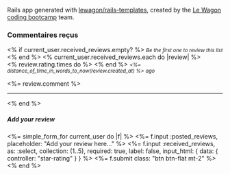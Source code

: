 Rails app generated with [lewagon/rails-templates](https://github.com/lewagon/rails-templates), created by the [Le Wagon coding bootcamp](https://www.lewagon.com) team.



<div class="col-12 col-sm-6">
      <h3>Commentaires reçus</h3>
      <% if current_user.received_reviews.empty? %>
        <small><em class="text-muted">Be the first one to review this list</em></small>
      <% end %>
      <% current_user.received_reviews.each do |review| %>
        <div>
          <% review.rating.times do %>
            <i class="fas fa-star star-yellow"></i>
          <% end %>
          <small><em class="text-muted"><%= distance_of_time_in_words_to_now(review.created_at) %> ago</em></small>
          <p class="mb-0"><%= review.comment %></p>
        </div>
        <hr>
      <% end %>
    </div>
<!-- Ajout de commentaires -->
<div class="col-12 col-sm-6">
      <div class="bg-white rounded p-3">
        <h5>Add your review</h5>
        <%= simple_form_for current_user do |f| %>
          <%= f.input :posted_reviews, placeholder: "Add your review here..." %>
          <%= f.input :received_reviews, as: :select, collection: (1..5), required: true, label: false, input_html: { data: { controller: "star-rating" } } %>
          <%= f.submit class: "btn btn-flat mt-2" %>
        <% end %>
      </div>
    </div>
